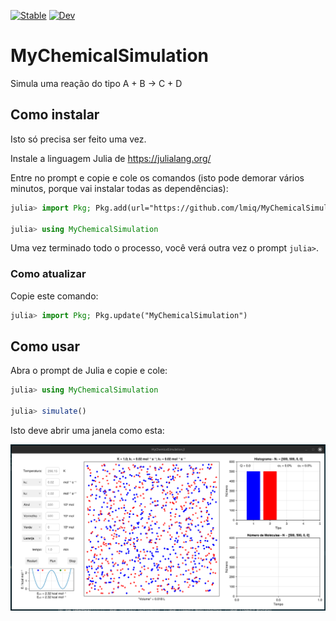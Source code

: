 [![Stable](https://img.shields.io/badge/docs-stable-blue.svg)](https://lmiq.github.io/MyChemicalSimulation.jl/stable)
[![Dev](https://img.shields.io/badge/docs-dev-blue.svg)](https://lmiq.github.io/MyChemicalSimulation.jl/dev)

# MyChemicalSimulation

Simula uma reação do tipo A + B -> C + D

## Como instalar

Isto só precisa ser feito uma vez. 

Instale a linguagem Julia de https://julialang.org/

Entre no prompt e copie e cole os comandos (isto pode demorar vários minutos,
porque vai instalar todas as dependências):

```julia
julia> import Pkg; Pkg.add(url="https://github.com/lmiq/MyChemicalSimulation.jl")

julia> using MyChemicalSimulation
```

Uma vez terminado todo o processo, você verá outra vez o prompt `julia>`. 

### Como atualizar

Copie este comando:
```julia
julia> import Pkg; Pkg.update("MyChemicalSimulation")

```

## Como usar

Abra o prompt de Julia e copie e cole:

```julia
julia> using MyChemicalSimulation 

julia> simulate()
```

Isto deve abrir uma janela como esta:

![image](./docs/src/simulate.png)

